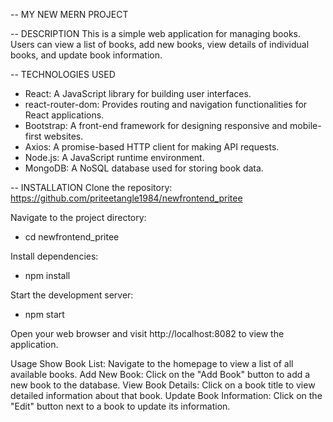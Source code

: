 -- MY NEW MERN PROJECT

-- DESCRIPTION
This is a simple web application for managing books. Users can view a list of books, add new books, view details of individual books, and update book information.

-- TECHNOLOGIES USED

- React: A JavaScript library for building user interfaces.
- react-router-dom: Provides routing and navigation functionalities for React applications.
- Bootstrap: A front-end framework for designing responsive and mobile-first websites.
- Axios: A promise-based HTTP client for making API requests.
- Node.js: A JavaScript runtime environment.
- MongoDB: A NoSQL database used for storing book data.

-- INSTALLATION
Clone the repository:
https://github.com/priteetangle1984/newfrontend_pritee

Navigate to the project directory:

- cd newfrontend_pritee

Install dependencies:

- npm install

Start the development server:

- npm start

Open your web browser and visit http://localhost:8082 to view the application.

Usage
Show Book List: Navigate to the homepage to view a list of all available books.
Add New Book: Click on the "Add Book" button to add a new book to the database.
View Book Details: Click on a book title to view detailed information about that book.
Update Book Information: Click on the "Edit" button next to a book to update its information.
